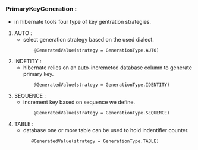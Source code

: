 ### PrimaryKeyGeneration :
      
- in hibernate tools four type of key gentration strategies.

1. AUTO :
    - select generation strategy based on the used dialect.
        ```
            @GeneratedValue(strategy = GenerationType.AUTO)
        ```
2. INDETITY :
    - hibernate relies on an auto-incremeted database column to generate primary key.
        ```
            @GeneratedValue(strategy = GenerationType.IDENTITY)
        ```
3. SEQUENCE :
    - increment key based on sequence we define.
        ```
            @GeneratedValue(strategy = GenerationType.SEQUENCE)
        ```
4. TABLE :
    - database one or more table can be used to hold indentifier counter.
         ```
            @GeneratedValue(strategy = GenerationType.TABLE)
         ```
   
 
